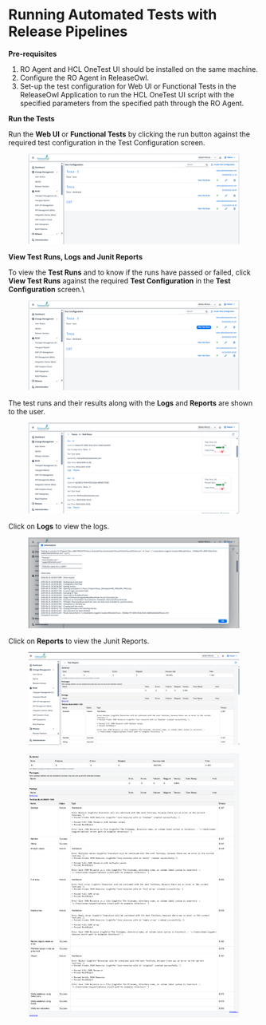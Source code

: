 # Running Automated Tests with Release Pipelines

**Pre-requisites**

1. RO Agent and HCL OneTest UI should be installed on the same machine.
2. Configure the RO Agent in ReleaseOwl.
3. Set-up the test configuration for Web UI or Functional Tests in the ReleaseOwl Application to run the HCL OneTest UI script with the specified parameters from the specified path through the RO Agent.

**Run the Tests**

Run the **Web UI** or **Functional Tests** by clicking the run button against the required test configuration in the Test Configuration screen.

<figure><img src="../../../.gitbook/assets/image (2) (1) (1) (1) (1) (1) (1) (1) (1) (1) (1) (1) (1).png" alt=""><figcaption></figcaption></figure>

**View Test Runs, Logs and Junit Reports**

To view the **Test Runs** and to know if the runs have passed or failed, click **View Test Runs** against the required **Test Configuration** in the **Test Configuration** screen.\


<figure><img src="../../../.gitbook/assets/image (1) (1) (1) (1) (1) (1) (1) (1) (1) (1) (1) (1) (1).png" alt=""><figcaption></figcaption></figure>

The test runs and their results along with the **Logs** and **Reports** are shown to the user.

<figure><img src="../../../.gitbook/assets/image (3) (1) (1) (1) (1) (1) (1) (1) (1).png" alt=""><figcaption></figcaption></figure>

Click on **Logs** to view the logs.

<figure><img src="../../../.gitbook/assets/image (4) (1) (1) (1) (1) (1) (1) (1) (1).png" alt=""><figcaption></figcaption></figure>

Click on **Reports** to view the Junit Reports.

<figure><img src="../../../.gitbook/assets/image (6) (1) (1) (1) (1) (1) (1) (1) (1).png" alt=""><figcaption></figcaption></figure>

<figure><img src="../../../.gitbook/assets/image (5) (1) (1) (1) (1) (1) (1) (1) (1).png" alt=""><figcaption></figcaption></figure>
